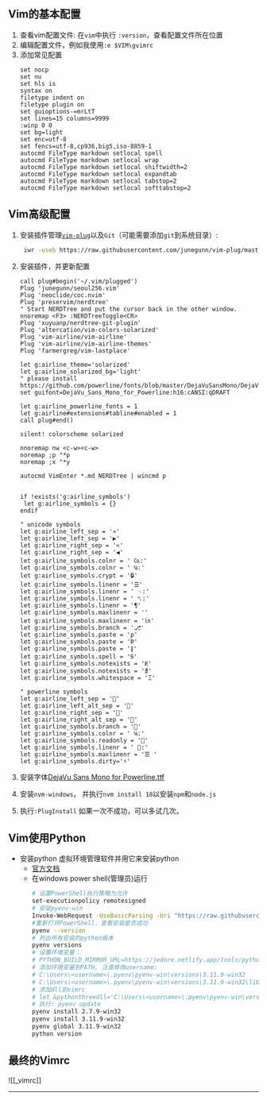 ## Vim的基本配置
1. 查看vim配置文件: 在`vim`中执行 `:version`，查看配置文件所在位置
2. 编辑配置文件，例如我使用`:e $VIM\gvimrc`
3. 添加常见配置
   ```vim
   set nocp
   set nu
   set hls is
   syntax on
   filetype indent on
   filetype plugin on
   set guioptions-=mrLtT
   set lines=15 columns=9999
   :winp 0 0
   set bg=light
   set enc=utf-8
   set fencs=utf-8,cp936,big5,iso-8859-1
   autocmd FileType markdown setlocal spell
   autocmd FileType markdown setlocal wrap
   autocmd FileType markdown setlocal shiftwidth=2
   autocmd FileType markdown setlocal expandtab
   autocmd FileType markdown setlocal tabstop=2
   autocmd FileType markdown setlocal softtabstop=2
   ```

## Vim高级配置
1. 安装插件管理[`vim-plug`](https://github.com/junegunn/vim-plug)以及`Git`（可能需要添加`git`到系统目录）: 
   ```bash
    iwr -useb https://raw.githubusercontent.com/junegunn/vim-plug/master/plug.vim |`                   >>     ni $HOME/vimfiles/autoload/plug.vim -Force
   ```

2. 安装插件，并更新配置
   ```vim
   call plug#begin('~/.vim/plugged')
   Plug 'junegunn/seoul256.vim'
   Plug 'neoclide/coc.nvim'
   Plug 'preservim/nerdtree'
   " Start NERDTree and put the cursor back in the other window.
   nnoremap <F3> :NERDTreeToggle<CR>
   Plug 'xuyuanp/nerdtree-git-plugin'
   Plug 'altercation/vim-colors-solarized'
   Plug 'vim-airline/vim-airline'
   Plug 'vim-airline/vim-airline-themes'
   Plug 'farmergreg/vim-lastplace'
   
   let g:airline_theme='solarized'
   let g:airline_solarized_bg='light'
   " please install https://github.com/powerline/fonts/blob/master/DejaVuSansMono/DejaVu%20Sans%20Mono%20for%20Powerline.ttf
   set guifont=DejaVu_Sans_Mono_for_Powerline:h16:cANSI:qDRAFT
   
   let g:airline_powerline_fonts = 1
   let g:airline#extensions#tabline#enabled = 1
   call plug#end()
   
   silent! colorscheme solarized
   
   nnoremap nw <c-w><c-w>
   noremap ;p "*p
   noremap ;x "*y
   
   autocmd VimEnter *.md NERDTree | wincmd p
   
   
   if !exists('g:airline_symbols')
   	let g:airline_symbols = {}
   endif
   
   " unicode symbols
   let g:airline_left_sep = '»'
   let g:airline_left_sep = '▶'
   let g:airline_right_sep = '«'
   let g:airline_right_sep = '◀'
   let g:airline_symbols.colnr = ' ㏇:'
   let g:airline_symbols.colnr = ' ℅:'
   let g:airline_symbols.crypt = '🔒'
   let g:airline_symbols.linenr = '☰'
   let g:airline_symbols.linenr = ' ␊:'
   let g:airline_symbols.linenr = ' ␤:'
   let g:airline_symbols.linenr = '¶'
   let g:airline_symbols.maxlinenr = ''
   let g:airline_symbols.maxlinenr = '㏑'
   let g:airline_symbols.branch = '⎇'
   let g:airline_symbols.paste = 'ρ'
   let g:airline_symbols.paste = 'Þ'
   let g:airline_symbols.paste = '∥'
   let g:airline_symbols.spell = 'Ꞩ'
   let g:airline_symbols.notexists = 'Ɇ'
   let g:airline_symbols.notexists = '∄'
   let g:airline_symbols.whitespace = 'Ξ'
   
   " powerline symbols
   let g:airline_left_sep = ''
   let g:airline_left_alt_sep = ''
   let g:airline_right_sep = ''
   let g:airline_right_alt_sep = ''
   let g:airline_symbols.branch = ''
   let g:airline_symbols.colnr = ' ℅:'
   let g:airline_symbols.readonly = ''
   let g:airline_symbols.linenr = ' :'
   let g:airline_symbols.maxlinenr = '☰ '
   let g:airline_symbols.dirty='⚡'
   ```
3. 安装字体[DejaVu Sans Mono for Powerline.ttf](https://github.com/powerline/fonts/blob/master/DejaVuSansMono/DejaVu%20Sans%20Mono%20for%20Powerline.ttf)
4. 安装`nvm-windows`， 并执行`nvm install 18`以安装`npm`和`node.js`
5. 执行`:PlugInstall` 如果一次不成功，可以多试几次。

## Vim使用Python
- 安装python 虚拟环境管理软件并用它来安装python
	- [官方文档](https://github.com/pyenv-win/pyenv-win)
	- 在windows power shell(管理员)运行
	  ```bash
	  # 设置PowerShell执行策略为允许
	  set-executionpolicy remotesigned
	  # 安装pyenv-win
	  Invoke-WebRequest -UseBasicParsing -Uri "https://raw.githubusercontent.com/pyenv-win/pyenv-win/master/pyenv-win/install-pyenv-win.ps1" -OutFile "./install-pyenv-win.ps1"; &"./install-pyenv-win.ps1"
	  #重新打开PowerShell，查看安装是否成功
	  pyenv --version
	  # 列出所有安装的python版本
	  pyenv versions
	  # 设置环境变量：
	  # PYTHON_BUILD_MIRROR_URL=https://jedore.netlify.app/tools/python-mirrors/
	  # 添加环境变量到PATH, 注意修改username:
	  # C:\Users\<username>\.pyenv\pyenv-win\versions\3.11.9-win32
	  # C:\Users\<username>\.pyenv\pyenv-win\versions\3.11.9-win32\libs
	  # 添加dll到vimrc
	  # let &pythonthreedll='C:\Users\<username>\.pyenv\pyenv-win\versions\3.11.9-win32\python3.dll'
	  # 执行: pyenv update
	  pyenv install 2.7.9-win32
	  pyenv install 3.11.9-win32
	  pyenv global 3.11.9-win32
	  python version
	  ```

## 最终的Vimrc
 ![[_vimrc]]

---
